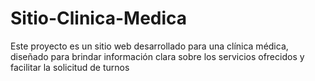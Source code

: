 # Sitio-Clinica-Medica
Este proyecto es un sitio web desarrollado para una clínica médica, diseñado para brindar información clara sobre los servicios ofrecidos y facilitar la solicitud de turnos
